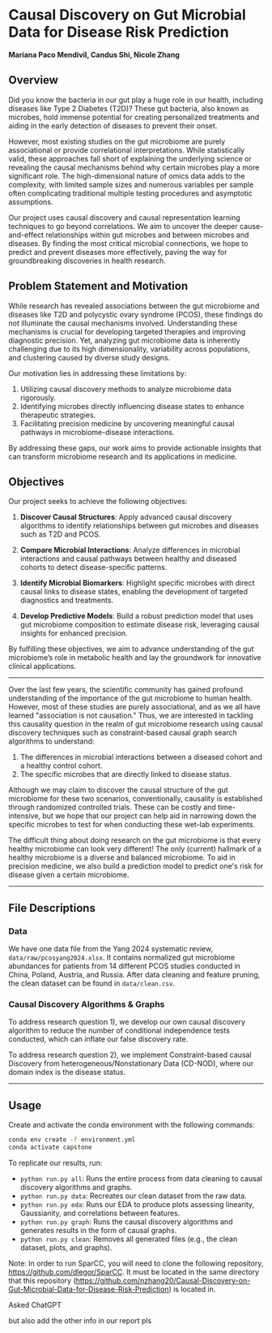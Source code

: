 # Causal Discovery on Gut Microbial Data for Disease Risk Prediction

**Mariana Paco Mendivil, Candus Shi, Nicole Zhang**

## Overview
Did you know the bacteria in our gut play a huge role in our health, including diseases like Type 2 Diabetes (T2D)? These gut bacteria, also known as microbes, hold immense potential for creating personalized treatments and aiding in the early detection of diseases to prevent their onset. 

However, most existing studies on the gut microbiome are purely associational or provide correlational interpretations. While statistically valid, these approaches fall short of explaining the underlying science or revealing the causal mechanisms behind why certain microbes play a more significant role. The high-dimensional nature of omics data adds to the complexity, with limited sample sizes and numerous variables per sample often complicating traditional multiple testing procedures and asymptotic assumptions.

Our project uses causal discovery and causal representation learning techniques to go beyond correlations. We aim to uncover the deeper cause-and-effect relationships within gut microbes and between microbes and diseases. By finding the most critical microbial connections, we hope to predict and prevent diseases more effectively, paving the way for groundbreaking discoveries in health research.

## Problem Statement and Motivation
While research has revealed associations between the gut microbiome and diseases like T2D and polycystic ovary syndrome (PCOS), these findings do not illuminate the causal mechanisms involved. Understanding these mechanisms is crucial for developing targeted therapies and improving diagnostic precision. Yet, analyzing gut microbiome data is inherently challenging due to its high dimensionality, variability across populations, and clustering caused by diverse study designs.

Our motivation lies in addressing these limitations by:
1. Utilizing causal discovery methods to analyze microbiome data rigorously.
2. Identifying microbes directly influencing disease states to enhance therapeutic strategies.
3. Facilitating precision medicine by uncovering meaningful causal pathways in microbiome-disease interactions.

By addressing these gaps, our work aims to provide actionable insights that can transform microbiome research and its applications in medicine.

## Objectives
Our project seeks to achieve the following objectives:

1. **Discover Causal Structures**: Apply advanced causal discovery algorithms to identify relationships between gut microbes and diseases such as T2D and PCOS.

2. **Compare Microbial Interactions**: Analyze differences in microbial interactions and causal pathways between healthy and diseased cohorts to detect disease-specific patterns.

3. **Identify Microbial Biomarkers**: Highlight specific microbes with direct causal links to disease states, enabling the development of targeted diagnostics and treatments.

4. **Develop Predictive Models**: Build a robust prediction model that uses gut microbiome composition to estimate disease risk, leveraging causal insights for enhanced precision.

By fulfilling these objectives, we aim to advance understanding of the gut microbiome’s role in metabolic health and lay the groundwork for innovative clinical applications.

---

Over the last few years, the scientific community has gained profound understanding of the importance of the gut microbiome to human health. However, most of these studies are purely associational, and as we all have learned "association is not causation." Thus, we are interested in tackling this causality question in the realm of gut microbiome research using causal discovery techniques such as constraint-based causal graph search algorithms to understand:

1. The differences in microbial interactions between a diseased cohort and a healthy control cohort.
2. The specific microbes that are directly linked to disease status.

Although we may claim to discover the causal structure of the gut microbiome for these two scenarios, conventionally, causality is established through randomized controlled trials. These can be costly and time-intensive, but we hope that our project can help aid in narrowing down the specific microbes to test for when conducting these wet-lab experiments.

The difficult thing about doing research on the gut microbiome is that every healthy microbiome can look very different! The only (current) hallmark of a healthy microbiome is a diverse and balanced microbiome. To aid in precision medicine, we also build a prediction model to predict one's risk for disease given a certain microbiome.

---

## File Descriptions

### Data
We have one data file from the Yang 2024 systematic review, `data/raw/pcosyang2024.xlsx`. It contains normalized gut microbiome abundances for patients from 14 different PCOS studies conducted in China, Poland, Austria, and Russia. After data cleaning and feature pruning, the clean dataset can be found in `data/clean.csv`.

### Causal Discovery Algorithms & Graphs
To address research question 1), we develop our own causal discovery algorithm to reduce the number of conditional independence tests conducted, which can inflate our false discovery rate.

To address research question 2), we implement Constraint-based causal Discovery from heterogeneous/Nonstationary Data (CD-NOD), where our domain index is the disease status.

---

## Usage

Create and activate the conda environment with the following commands:

```bash
conda env create -f environment.yml
conda activate capstone
```

To replicate our results, run:

- `python run.py all`: Runs the entire process from data cleaning to causal discovery algorithms and graphs.
- `python run.py data`: Recreates our clean dataset from the raw data.
- `python run.py eda`: Runs our EDA to produce plots assessing linearity, Gaussianity, and correlations between features.
- `python run.py graph`: Runs the causal discovery algorithms and generates results in the form of causal graphs.
- `python run.py clean`: Removes all generated files (e.g., the clean dataset, plots, and graphs).

Note: In order to run SparCC, you will need to clone the following repository, https://github.com/dlegor/SparCC. It must be located in the same directory that this repository (https://github.com/nzhang20/Causal-Discovery-on-Gut-Microbial-Data-for-Disease-Risk-Prediction) is located in.

Asked ChatGPT

but also add the other info in our  report pls
